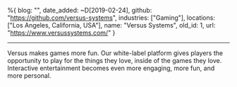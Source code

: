 %{
  blog: "",
  date_added: ~D[2019-02-24],
  github: "https://github.com/versus-systems",
  industries: ["Gaming"],
  locations: ["Los Angeles, California, USA"],
  name: "Versus Systems",
  old_id: 1,
  url: "https://www.versussystems.com/"
}

---

Versus makes games more fun. Our white-label platform gives players the opportunity to play for the things they love, inside of the games they love. Interactive entertainment becomes even more engaging, more fun, and more personal.
